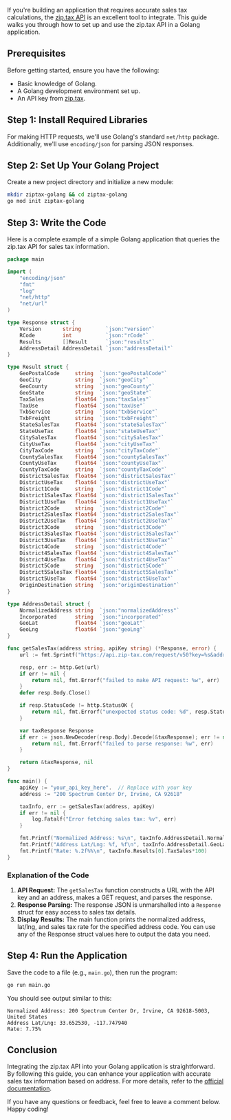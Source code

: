 If you're building an application that requires accurate sales tax calculations, the [zip.tax API](https://developers.zip.tax) is an excellent tool to integrate. This guide walks you through how to set up and use the zip.tax API in a Golang application.

## Prerequisites

Before getting started, ensure you have the following:

- Basic knowledge of Golang.
- A Golang development environment set up.
- An API key from [zip.tax](https://www.zip.tax/).

## Step 1: Install Required Libraries

For making HTTP requests, we'll use Golang's standard `net/http` package. Additionally, we'll use `encoding/json` for parsing JSON responses.

## Step 2: Set Up Your Golang Project

Create a new project directory and initialize a new module:

```bash
mkdir ziptax-golang && cd ziptax-golang
go mod init ziptax-golang
```

## Step 3: Write the Code

Here is a complete example of a simple Golang application that queries the zip.tax API for sales tax information.

```go
package main

import (
	"encoding/json"
	"fmt"
	"log"
	"net/http"
	"net/url"
)

type Response struct {
	Version       string        `json:"version"`
	RCode         int           `json:"rCode"`
	Results       []Result      `json:"results"`
	AddressDetail AddressDetail `json:"addressDetail"`
}

type Result struct {
	GeoPostalCode     string  `json:"geoPostalCode"`
	GeoCity           string  `json:"geoCity"`
	GeoCounty         string  `json:"geoCounty"`
	GeoState          string  `json:"geoState"`
	TaxSales          float64 `json:"taxSales"`
	TaxUse            float64 `json:"taxUse"`
	TxbService        string  `json:"txbService"`
	TxbFreight        string  `json:"txbFreight"`
	StateSalesTax     float64 `json:"stateSalesTax"`
	StateUseTax       float64 `json:"stateUseTax"`
	CitySalesTax      float64 `json:"citySalesTax"`
	CityUseTax        float64 `json:"cityUseTax"`
	CityTaxCode       string  `json:"cityTaxCode"`
	CountySalesTax    float64 `json:"countySalesTax"`
	CountyUseTax      float64 `json:"countyUseTax"`
	CountyTaxCode     string  `json:"countyTaxCode"`
	DistrictSalesTax  float64 `json:"districtSalesTax"`
	DistrictUseTax    float64 `json:"districtUseTax"`
	District1Code     string  `json:"district1Code"`
	District1SalesTax float64 `json:"district1SalesTax"`
	District1UseTax   float64 `json:"district1UseTax"`
	District2Code     string  `json:"district2Code"`
	District2SalesTax float64 `json:"district2SalesTax"`
	District2UseTax   float64 `json:"district2UseTax"`
	District3Code     string  `json:"district3Code"`
	District3SalesTax float64 `json:"district3SalesTax"`
	District3UseTax   float64 `json:"district3UseTax"`
	District4Code     string  `json:"district4Code"`
	District4SalesTax float64 `json:"district4SalesTax"`
	District4UseTax   float64 `json:"district4UseTax"`
	District5Code     string  `json:"district5Code"`
	District5SalesTax float64 `json:"district5SalesTax"`
	District5UseTax   float64 `json:"district5UseTax"`
	OriginDestination string  `json:"originDestination"`
}

type AddressDetail struct {
	NormalizedAddress string  `json:"normalizedAddress"`
	Incorporated      string  `json:"incorporated"`
	GeoLat            float64 `json:"geoLat"`
	GeoLng            float64 `json:"geoLng"`
}

func getSalesTax(address string, apiKey string) (*Response, error) {
	url := fmt.Sprintf("https://api.zip-tax.com/request/v50?key=%s&address=%s", apiKey, url.QueryEscape(address))

	resp, err := http.Get(url)
	if err != nil {
		return nil, fmt.Errorf("failed to make API request: %w", err)
	}
	defer resp.Body.Close()

	if resp.StatusCode != http.StatusOK {
		return nil, fmt.Errorf("unexpected status code: %d", resp.StatusCode)
	}

	var taxResponse Response
	if err := json.NewDecoder(resp.Body).Decode(&taxResponse); err != nil {
		return nil, fmt.Errorf("failed to parse response: %w", err)
	}

	return &taxResponse, nil
}

func main() {
	apiKey := "your_api_key_here".  // Replace with your key
	address := "200 Spectrum Center Dr, Irvine, CA 92618"                  // Example address

	taxInfo, err := getSalesTax(address, apiKey)
	if err != nil {
		log.Fatalf("Error fetching sales tax: %v", err)
	}

	fmt.Printf("Normalized Address: %s\n", taxInfo.AddressDetail.NormalizedAddress)
	fmt.Printf("Address Lat/Lng: %f, %f\n", taxInfo.AddressDetail.GeoLat, taxInfo.AddressDetail.GeoLng)
	fmt.Printf("Rate: %.2f%%\n", taxInfo.Results[0].TaxSales*100)
}
```

### Explanation of the Code

1. **API Request:** The `getSalesTax` function constructs a URL with the API key and an address, makes a GET request, and parses the response.
2. **Response Parsing:** The response JSON is unmarshalled into a `Response` struct for easy access to sales tax details.
3. **Display Results:** The main function prints the normalized address, lat/lng, and sales tax rate for the specified address code. You can use any of the Response struct values here to output the data you need. 

## Step 4: Run the Application

Save the code to a file (e.g., `main.go`), then run the program:

```bash
go run main.go
```

You should see output similar to this:

```
Normalized Address: 200 Spectrum Center Dr, Irvine, CA 92618-5003, United States
Address Lat/Lng: 33.652530, -117.747940
Rate: 7.75%
```

## Conclusion

Integrating the zip.tax API into your Golang application is straightforward. By following this guide, you can enhance your application with accurate sales tax information based on address. For more details, refer to the [official documentation](https://developers.zip.tax).

If you have any questions or feedback, feel free to leave a comment below. Happy coding!